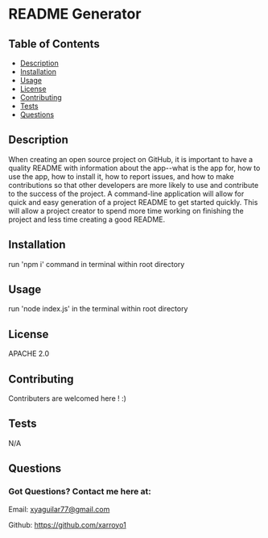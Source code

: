 # README Generator
  ## Table of Contents
  * [Description](#description)
  * [Installation](#installation)
  * [Usage](#usage)
  * [License](#license)
  * [Contributing](#contributing)
  * [Tests](#tests)
  * [Questions](#questions)
  
  ## Description
  When creating an open source project on GitHub, it is important to have a quality README with information about the app--what is the app for, how to use the app, how to install it, how to report issues, and how to make contributions so that other developers are more likely to use and contribute to the success of the project. A command-line application will allow for quick and easy generation of a project README to get started quickly. This will allow a project creator to spend more time working on finishing the project and less time creating a good README.
  ## Installation 
  run 'npm i' command in terminal within root directory
  ## Usage
  run 'node index.js' in the terminal within root directory
  ## License
  APACHE 2.0
  ## Contributing
  Contributers are welcomed here ! :)
  ## Tests
  N/A
  ## Questions 
  ### Got Questions? Contact me here at:
  Email: xyaguilar77@gmail.com

  Github: https://github.com/xarroyo1
  